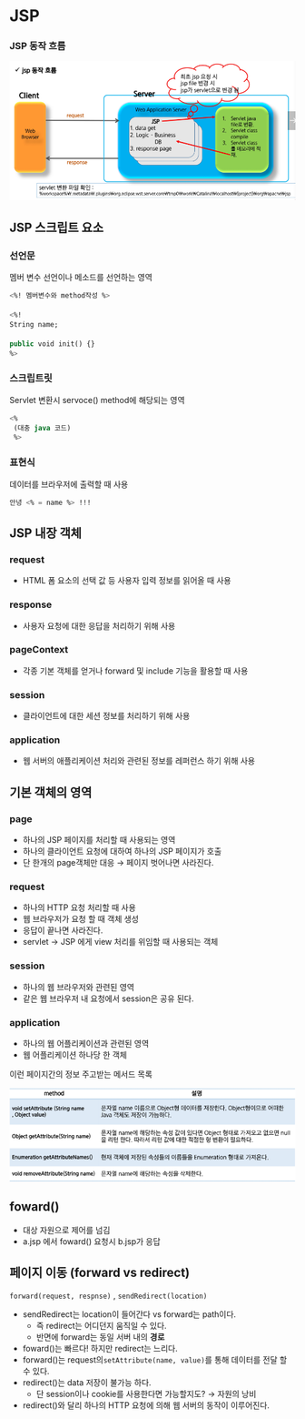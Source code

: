 # JSP

### JSP 동작 흐름

![Untitled](resources/JSP%20dd26f44c7fd74d45bc6a3f9b48e7fe39/Untitled.png)

## JSP 스크립트 요소

### 선언문

멤버 변수 선언이나 메소드를 선언하는 영역 

```sql
<%! 멤버변수와 method작성 %>

<%!
String name;

public void init() {}
%>
```

### 스크립트릿

Servlet 변환시 servoce() method에 해당되는 영역

```sql
<% 
 (대충 java 코드)
 %>
```

### 표현식

데이터를 브라우저에 출력할 때 사용

```sql
안녕 <% = name %> !!!
```

## JSP 내장 객체

### request

- HTML 폼 요소의 선택 값 등 사용자 입력 정보를 읽어올 때 사용

### response

- 사용자 요청에 대한 응답을 처리하기 위해 사용

### pageContext

- 각종 기본 객체를 얻거나  forward 및 include 기능을 활용할 때 사용

### session

- 클라이언트에 대한 세션 정보를 처리하기 위해 사용

### application

- 웹 서버의 애플리케이션 처리와 관련된 정보를 레퍼런스 하기 위해 사용

## 기본 객체의 영역

### page

- 하나의 JSP 페이지를 처리할 때 사용되는 영역
- 하나의 클라이언트 요청에 대하여 하나의 JSP 페이지가 호출
- 단 한개의 page객체만 대응 → 페이지 벗어나면 사라진다.

### request

- 하나의 HTTP 요청 처리할 때 사용
- 웹 브라우저가 요청 할 때 객체 생성
- 응답이 끝나면 사라진다.
- servlet → JSP 에게 view 처리를 위임할 때 사용되는 객체

### session

- 하나의 웹 브라우저와 관련된 영역
- 같은 웹 브라우저 내 요청에서 session은 공유 된다.

### application

- 하나의 웹 어플리케이션과 관련된 영역
- 웹 어플리케이션 하나당 한 객체

이런 페이지간의 정보 주고받는 메서드 목록

![Untitled](resources/JSP%20dd26f44c7fd74d45bc6a3f9b48e7fe39/Untitled%201.png)

## foward()

- 대상 자원으로 제어를 넘김
- a.jsp 에서 foward() 요청시 b.jsp가 응답

## 페이지 이동 (forward vs redirect)

`forward(request, respnse)` , `sendRedirect(location)`

- sendRedirect는 location이 들어간다 vs forward는 path이다.
    - 즉 redirect는 어디던지 움직일 수 있다.
    - 반면에 forward는 동일 서버 내의 **경로**
- foward()는 빠르다! 하지만 redirect는 느리다.
- forward()는 request의`setAttribute(name, value)`를 통해 데이터를 전달 할 수 있다.
- redirect()는 data 저장이 불가능 하다.
    - 단 session이나 cookie를 사용한다면 가능할지도? → 자원의 낭비
- redirect()와 달리 하나의 HTTP 요청에 의해 웹 서버의 동작이 이루어진다.